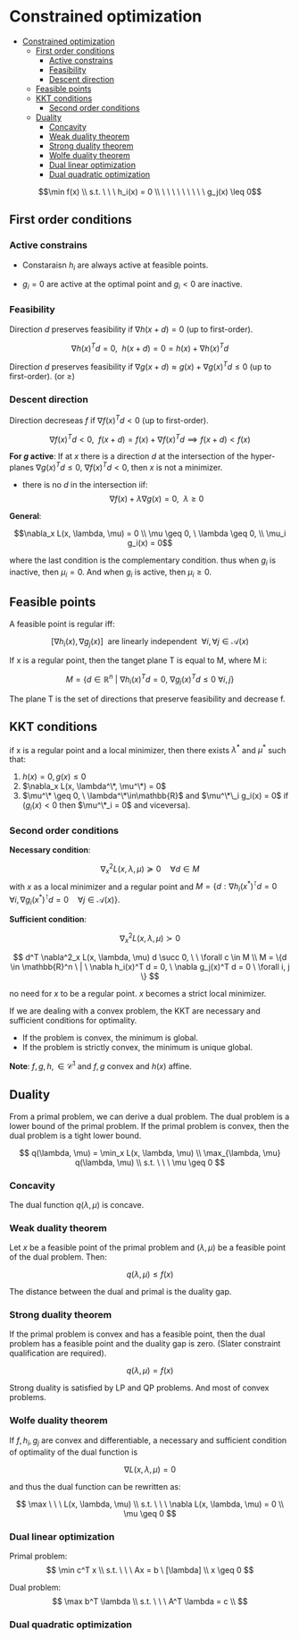 # Constrained optimization

- [Constrained optimization](#constrained-optimization)
  - [First order conditions](#first-order-conditions)
    - [Active constrains](#active-constrains)
    - [Feasibility](#feasibility)
    - [Descent direction](#descent-direction)
  - [Feasible points](#feasible-points)
  - [KKT conditions](#kkt-conditions)
    - [Second order conditions](#second-order-conditions)
  - [Duality](#duality)
    - [Concavity](#concavity)
    - [Weak duality theorem](#weak-duality-theorem)
    - [Strong duality theorem](#strong-duality-theorem)
    - [Wolfe duality theorem](#wolfe-duality-theorem)
    - [Dual linear optimization](#dual-linear-optimization)
    - [Dual quadratic optimization](#dual-quadratic-optimization)

$$\min f(x) \\ s.t. \ \ \ h_i(x) = 0 \\  \ \ \  \ \ \  \ \ \ g_j(x) \leq 0$$

## First order conditions

### Active constrains

- Constaraisn $h_i$ are always active at feasible points.

- $g_i = 0$ are active at the optimal point and $g_i < 0$ are inactive.

### Feasibility

Direction $d$ preserves feasibility if $\nabla h(x + d) = 0$ (up to first-order).

$$\nabla h(x)^T d = 0, \ \ h(x + d) = 0 = h(x) + \nabla h(x)^T d$$

Direction $d$ preserves feasibility if $\nabla g(x + d) \approx g(x) + \nabla g(x)^T d \leq 0$ (up to first-order). (or $\geq$)

### Descent direction

Direction decreseas $f$ if $\nabla f(x)^T d < 0$ (up to first-order).

$$\nabla f(x)^T d < 0, \ \ f(x + d) = f(x) + \nabla f(x)^T d  \implies f(x + d) < f(x)$$


**For $g$ active**: If at $x$ there is a direction $d$ at the intersection of the hyper-planes $\nabla g(x)^Td \leq 0$, $\nabla f(x)^T d < 0$, then $x$ is not a minimizer.

- there is no $d$ in the intersection iif:
$$\nabla f(x) + \lambda \nabla g(x) = 0, \ \ \lambda \geq 0$$

**General**: 

$$\nabla_x L(x, \lambda, \mu) = 0 \\ 
\mu \geq 0, \ \lambda \geq 0, \\
\mu_i g_i(x) = 0$$

where the last condition is the complementary condition. thus when $g_i$ is inactive, then $\mu_i = 0$. And when $g_i$ is active, then $\mu_i \geq 0$.

## Feasible points

A feasible point is regular iff:

$$[\nabla h_i(x), \nabla g_j(x)] \ \ \text{are linearly independent} \ \ \forall i, \forall j\in\mathcal{A}(x)$$

If x is a regular point, then the tanget plane T is equal to M, where M i:

$$M = \{d \in \mathbb{R}^n \ | \ \nabla h_i(x)^T d = 0, \ \nabla g_j(x)^T d \leq 0 \ \forall i, j\}$$

The plane T is the set of directions that preserve feasibility and decrease f. 

## KKT conditions

if x is a regular point and a local minimizer, then there exists $\lambda^*$ and $\mu^*$ such that:

1. $h(x) = 0, g(x) \leq 0$
2. $\nabla_x L(x, \lambda^\*, \mu^\*) = 0$
3. $\mu^\* \geq 0, \ \lambda^\*\in\mathbb{R}$ and $\mu^\*\_i g_i(x) = 0$ if ($g_i(x) < 0$ then $\mu^\*_i = 0$ and viceversa).


### Second order conditions

**Necessary condition**:

$$\nabla^2_x L(x, \lambda, \mu) \succeq 0\quad \forall d\in M$$ 
with $x$ as a local minimizer and a regular point and $M=\{d:\nabla h_i(x^*)^\intercal d=0\quad \forall i,\nabla g_i(x^*)^\intercal d=0\quad\forall j\in\mathcal{A}(x)\}$.

**Sufficient condition**:

$$\nabla^2_x L(x, \lambda, \mu) \succ 0$$

$$
d^T \nabla^2_x L(x, \lambda, \mu) d \succ 0, \ \ \forall c \in M \\
M = \{d \in \mathbb{R}^n \ | \ \nabla h_i(x)^T d = 0, \ \nabla g_j(x)^T d = 0 \ \forall i, j \}
$$


no need for $x$ to be a regular point. $x$ becomes a strict local minimizer.

If we are dealing with a convex problem, the KKT are necessary and sufficient conditions for optimality. 
- If the problem is convex, the minimum is global.
- If the problem is strictly convex, the minimum is unique global.

**Note**: $f,g,h,\in\mathcal{C}^1$ and $f,g$ convex and $h(x)$ affine.

## Duality

From a primal problem, we can derive a dual problem. The dual problem is a lower bound of the primal problem. If the primal problem is convex, then the dual problem is a tight lower bound. 

$$
q(\lambda, \mu) = \min_x L(x, \lambda, \mu) \\
\max_{\lambda, \mu} q(\lambda, \mu) \\
s.t. \ \ \ \mu \geq 0
$$

### Concavity

The dual function $q(\lambda, \mu)$ is concave.

### Weak duality theorem

Let $x$ be a feasible point of the primal problem and $(\lambda, \mu)$ be a feasible point of the dual problem. Then:

$$q(\lambda, \mu) \leq f(x)$$

The distance between the dual and primal is the duality gap.

### Strong duality theorem

If the primal problem is convex and has a feasible point, then the dual problem has a feasible point and the duality gap is zero. (Slater constraint qualification are required).

$$q(\lambda, \mu) = f(x)$$

Strong duality is satisfied by LP and QP problems. And most of convex problems.

### Wolfe duality theorem

If $f, h_i, g_j$ are convex and differentiable, a necessary and sufficient condition of optimality of the dual function is 

$$\nabla L(x, \lambda, \mu) = 0$$

and thus the dual function can be rewritten as:

$$
\max \ \ \ L(x, \lambda, \mu) \\
s.t. \ \ \ \nabla L(x, \lambda, \mu) = 0 \\
\mu \geq 0
$$

### Dual linear optimization
Primal problem:
$$
\min c^T x \\
s.t. \ \ \ Ax = b \ [\lambda] \\
x \geq 0
$$

Dual problem:
$$
\max b^T \lambda \\
s.t. \ \ \ A^T \lambda = c \\
$$

### Dual quadratic optimization










